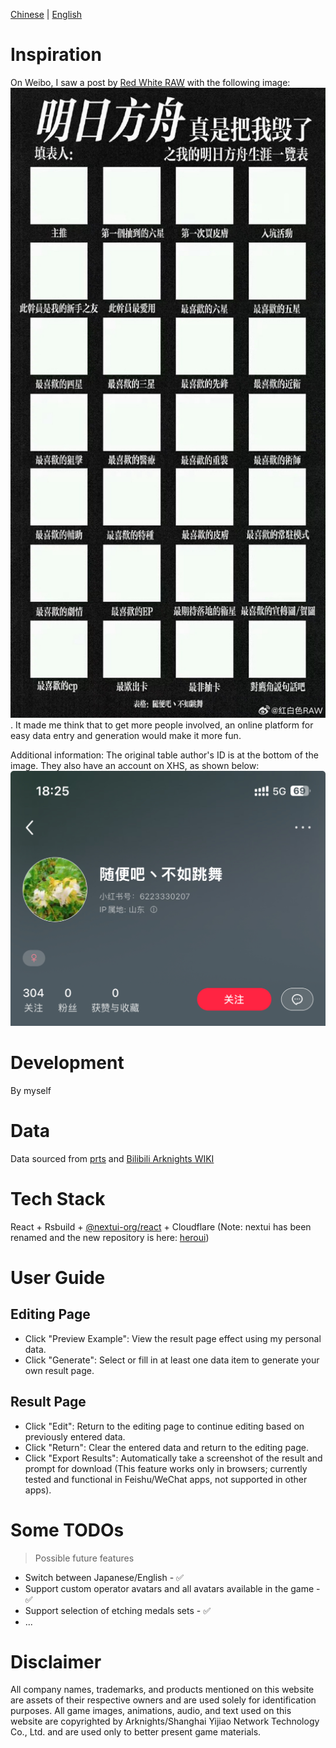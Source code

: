 [Chinese](./README.md) | [English](./README_EN.md)
# Inspiration

On Weibo, I saw a post by [Red White RAW](https://weibo.com/u/2940601822) with the following image: ![](./src/assets/img_v3_02gq_7ed31f29-4562-44e3-b3e9-fc76fea30ecg.png). It made me think that to get more people involved, an online platform for easy data entry and generation would make it more fun.

Additional information:
The original table author's ID is at the bottom of the image. They also have an account on XHS, as shown below:
![](./src/assets/xhs.jpg)

# Development

By myself

# Data

Data sourced from [prts](https://prts.wiki/w/%E9%A6%96%E9%A1%B5) and [Bilibili Arknights WIKI](https://wiki.biligame.com/arknights/%E9%A6%96%E9%A1%B5)

# Tech Stack

React + Rsbuild + [@nextui-org/react](https://nextui.org/docs/frameworks/vite) + Cloudflare (Note: nextui has been renamed and the new repository is here: [heroui](https://github.com/heroui-inc/heroui))

# User Guide

## Editing Page

- Click "Preview Example": View the result page effect using my personal data.
- Click "Generate": Select or fill in at least one data item to generate your own result page.

## Result Page

- Click "Edit": Return to the editing page to continue editing based on previously entered data.
- Click "Return": Clear the entered data and return to the editing page.
- Click "Export Results": Automatically take a screenshot of the result and prompt for download (This feature works only in browsers; currently tested and functional in Feishu/WeChat apps, not supported in other apps).

# Some TODOs

> Possible future features

- Switch between Japanese/English - ✅
- Support custom operator avatars and all avatars available in the game - ✅
- Support selection of etching medals sets - ✅
- ...

# Disclaimer

All company names, trademarks, and products mentioned on this website are assets of their respective owners and are used solely for identification purposes. All game images, animations, audio, and text used on this website are copyrighted by Arknights/Shanghai Yijiao Network Technology Co., Ltd. and are used only to better present game materials.